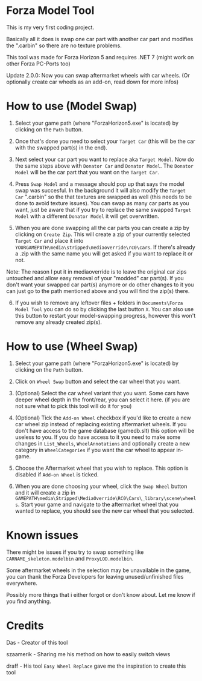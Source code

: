 # Forza Model Tool
This is my very first coding project.

Basically all it does is swap one car part with another car part and modifies the ".carbin" so there are no texture problems.

This tool was made for Forza Horizon 5 and requires .NET 7 (might work on other Forza PC-Ports too)

Update 2.0.0: Now you can swap aftermarket wheels with car wheels. (Or optionally create car wheels as an add-on, read down for more infos)

# How to use (Model Swap)
1. Select your game path (where "ForzaHorizon5.exe" is located) by clicking on the `Path` button.

2. Once that's done you need to select your `Target Car` (this will be the car with the swapped part(s) in the end).

3. Next select your car part you want to replace aka `Target Model`.
Now do the same steps above with `Donator Car` and `Donator Model`. The `Donator Model` will be the car part that you want on the `Target Car`.

4. Press `Swap Model` and a message should pop up that says the model swap was succesful.
In the background it will also modify the `Target Car` ".carbin" so the that textures are swapped as well (this needs to be done to avoid texture issues).
You can swap as many car parts as you want, just be aware that if you try to replace the same swapped `Target Model` with a different `Donator Model` it will get overwritten.

5. When you are done swapping all the car parts you can create a zip by clicking on `Create Zip`. This will create a zip of your currently selected `Target Car`
and place it into `YOURGAMEPATH\media\stripped\mediaoverride\rc0\cars`. If there's already a .zip with the same name you will get asked if you want to replace it or not.

Note: The reason I put it in mediaoverride is to leave the original car zips untouched and allow easy removal of your "modded" car part(s).
If you don't want your swapped car part(s) anymore or do other changes to it you can just go to the path mentioned above and you will find the zip(s) there.

6. If you wish to remove any leftover files + folders in `Documents\Forza Model Tool` you can do so by clicking the last button `X`. 
You can also use this button to restart your model-swapping progress, however this won't remove any already created zip(s).

# How to use (Wheel Swap)
1. Select your game path (where "ForzaHorizon5.exe" is located) by clicking on the `Path` button.

2. Click on `Wheel Swap` button and select the car wheel that you want.

3. (Optional) Select the car wheel variant that you want. Some cars have deeper wheel depth in the front/rear, you can select it here. (if you are not sure what to pick this tool will do it for you)

4. (Optional) Tick the `Add-on Wheel` checkbox if you'd like to create a new car wheel zip instead of replacing existing aftermarket wheels.
   If you don't have access to the game database (gamedb.slt) this option will be useless to you.
   If you do have access to it you need to make some changes in `List_Wheels`, `WheelAnnotations` and optionally create a new category in `WheelCategories` if you want the car wheel to appear in-game.

5. Choose the Aftermarket wheel that you wish to replace. This option is disabled if `Add-on Wheel` is ticked.

6. When you are done choosing your wheel, click the `Swap Wheel` button and it will create a zip in `GAMEPATH\media\Stripped\MediaOverride\RC0\Cars\_library\scene\wheels`.
   Start your game and navigate to the aftermarket wheel that you wanted to replace, you should see the new car wheel that you selected.

# Known issues
There might be issues if you try to swap something like `CARNAME_skeleton.modelbin` and `ProxyLOD.modelbin`.

Some aftermarket wheels in the selection may be unavailable in the game, you can thank the Forza Developers for leaving unused/unfinished files everywhere.

Possibly more things that i either forgot or don't know about. Let me know if you find anything.

# Credits
Das - Creator of this tool

szaamerik - Sharing me his method on how to easily switch views

draff - His tool `Easy Wheel Replace` gave me the inspiration to create this tool
